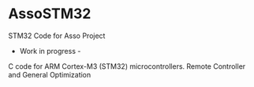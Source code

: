 AssoSTM32
=========

STM32 Code for Asso Project


 - Work in progress - 
 
C code for ARM Cortex-M3 (STM32) microcontrollers.
Remote Controller and General Optimization 
